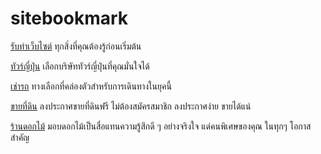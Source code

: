 # sitebookmark
<a href="https://www.publishidea.com">รับทำเว็บไซต์</a> ทุกสิ่งที่คุณต้องรู้ก่อนเริ่มต้น

<a href="https://siamorchardgroup.com/%E0%B8%97%E0%B8%B1%E0%B8%A7%E0%B8%A3%E0%B9%8C%E0%B8%8D%E0%B8%B5%E0%B9%88%E0%B8%9B%E0%B8%B8%E0%B9%88%E0%B8%99/">ทัวร์ญี่ปุ่น</a> เลือกบริษัททัวร์ญี่ปุ่นที่คุณมั่นใจได้

<a href="https://www.toyotabaracarrental.com/th/home">เช่ารถ</a> ทางเลือกที่คล่องตัวสำหรับการเดินทางในยุคนี้

<a href="https://www.toyotabaracarrental.com/th/home">ขายที่ดิน</a> ลงประกาศขายที่ดินฟรี ไม่ต้องสมัครสมาชิก ลงประกาศง่าย ขายได้แน่

<a href="https://www.sincereflowerdelivery.com/home">ร้านดอกไม้</a> มอบดอกไม้เป็นสื่อแทนความรู้สึกดี ๆ อย่างจริงใจ แด่คนพิเศษของคุณ ในทุกๆ โอกาสสำคัญ

